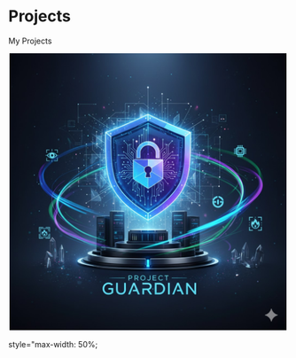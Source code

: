 # Projects
My Projects

<p align="center">
<img src="Projects-image.jpg" width="500" height="500"  />
</p>

style="max-width: 50%;
